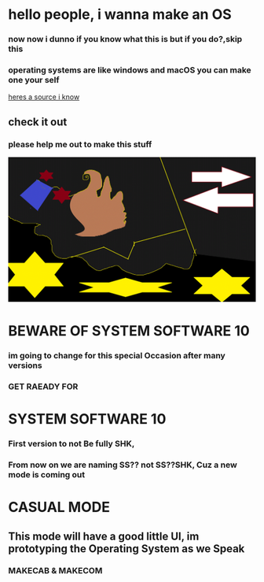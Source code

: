 # hello people, i wanna make an OS
### now now i dunno if you know what this is but if you do?,skip this
### operating systems are like windows and macOS you can make one your self
[heres a source i know](https://www.geeksforgeeks.org/what-is-an-operating-system/)
## check it out
### please help me out to make this stuff
![LOGO OF project](./MBX18.gif)
# BEWARE OF SYSTEM SOFTWARE 10
### im going to change for this special Occasion after many versions
### GET RAEADY FOR
# SYSTEM SOFTWARE 10
### First version to not Be fully SHK,
### From now on we are naming SS?? not SS??SHK, Cuz a new mode is coming out
# CASUAL MODE
## This mode will have a good little UI, im prototyping the Operating System as we Speak
### MAKECAB & MAKECOM
